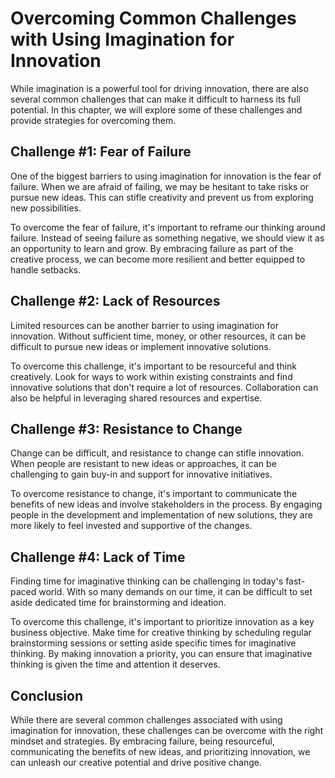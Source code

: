 Overcoming Common Challenges with Using Imagination for Innovation
===============================================================================================================

While imagination is a powerful tool for driving innovation, there are also several common challenges that can make it difficult to harness its full potential. In this chapter, we will explore some of these challenges and provide strategies for overcoming them.

Challenge #1: Fear of Failure
-----------------------------

One of the biggest barriers to using imagination for innovation is the fear of failure. When we are afraid of failing, we may be hesitant to take risks or pursue new ideas. This can stifle creativity and prevent us from exploring new possibilities.

To overcome the fear of failure, it's important to reframe our thinking around failure. Instead of seeing failure as something negative, we should view it as an opportunity to learn and grow. By embracing failure as part of the creative process, we can become more resilient and better equipped to handle setbacks.

Challenge #2: Lack of Resources
-------------------------------

Limited resources can be another barrier to using imagination for innovation. Without sufficient time, money, or other resources, it can be difficult to pursue new ideas or implement innovative solutions.

To overcome this challenge, it's important to be resourceful and think creatively. Look for ways to work within existing constraints and find innovative solutions that don't require a lot of resources. Collaboration can also be helpful in leveraging shared resources and expertise.

Challenge #3: Resistance to Change
----------------------------------

Change can be difficult, and resistance to change can stifle innovation. When people are resistant to new ideas or approaches, it can be challenging to gain buy-in and support for innovative initiatives.

To overcome resistance to change, it's important to communicate the benefits of new ideas and involve stakeholders in the process. By engaging people in the development and implementation of new solutions, they are more likely to feel invested and supportive of the changes.

Challenge #4: Lack of Time
--------------------------

Finding time for imaginative thinking can be challenging in today's fast-paced world. With so many demands on our time, it can be difficult to set aside dedicated time for brainstorming and ideation.

To overcome this challenge, it's important to prioritize innovation as a key business objective. Make time for creative thinking by scheduling regular brainstorming sessions or setting aside specific times for imaginative thinking. By making innovation a priority, you can ensure that imaginative thinking is given the time and attention it deserves.

Conclusion
----------

While there are several common challenges associated with using imagination for innovation, these challenges can be overcome with the right mindset and strategies. By embracing failure, being resourceful, communicating the benefits of new ideas, and prioritizing innovation, we can unleash our creative potential and drive positive change.


